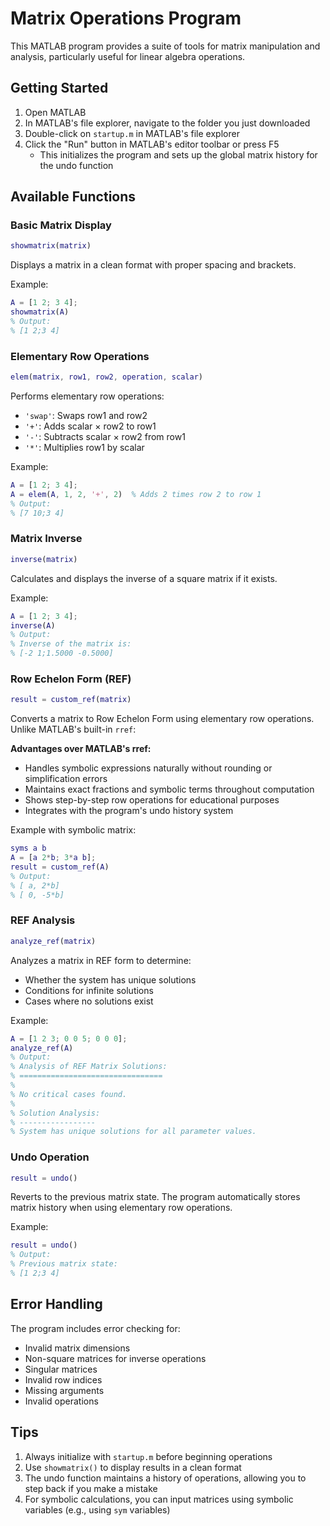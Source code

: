 # Matrix Operations Program

This MATLAB program provides a suite of tools for matrix manipulation and analysis, particularly useful for linear algebra operations.

## Getting Started

1. Open MATLAB
2. In MATLAB's file explorer, navigate to the folder you just downloaded
3. Double-click on `startup.m` in MATLAB's file explorer
4. Click the "Run" button in MATLAB's editor toolbar or press F5
   - This initializes the program and sets up the global matrix history for the undo function

## Available Functions

### Basic Matrix Display
```matlab
showmatrix(matrix)
```
Displays a matrix in a clean format with proper spacing and brackets.

Example:
```matlab
A = [1 2; 3 4];
showmatrix(A)
% Output:
% [1 2;3 4]
```

### Elementary Row Operations
```matlab
elem(matrix, row1, row2, operation, scalar)
```
Performs elementary row operations:
- `'swap'`: Swaps row1 and row2
- `'+'`: Adds scalar × row2 to row1
- `'-'`: Subtracts scalar × row2 from row1
- `'*'`: Multiplies row1 by scalar

Example:
```matlab
A = [1 2; 3 4];
A = elem(A, 1, 2, '+', 2)  % Adds 2 times row 2 to row 1
% Output:
% [7 10;3 4]
```

### Matrix Inverse
```matlab
inverse(matrix)
```
Calculates and displays the inverse of a square matrix if it exists.

Example:
```matlab
A = [1 2; 3 4];
inverse(A)
% Output:
% Inverse of the matrix is:
% [-2 1;1.5000 -0.5000]
```

### Row Echelon Form (REF)
```matlab
result = custom_ref(matrix)
```
Converts a matrix to Row Echelon Form using elementary row operations. Unlike MATLAB's built-in `rref`:

**Advantages over MATLAB's rref:**
- Handles symbolic expressions naturally without rounding or simplification errors
- Maintains exact fractions and symbolic terms throughout computation
- Shows step-by-step row operations for educational purposes
- Integrates with the program's undo history system

Example with symbolic matrix:
```matlab
syms a b
A = [a 2*b; 3*a b];
result = custom_ref(A)
% Output:
% [ a, 2*b]
% [ 0, -5*b]
```

### REF Analysis
```matlab
analyze_ref(matrix)
```
Analyzes a matrix in REF form to determine:
- Whether the system has unique solutions
- Conditions for infinite solutions
- Cases where no solutions exist

Example:
```matlab
A = [1 2 3; 0 0 5; 0 0 0];
analyze_ref(A)
% Output:
% Analysis of REF Matrix Solutions:
% ================================
% 
% No critical cases found.
% 
% Solution Analysis:
% -----------------
% System has unique solutions for all parameter values.
```

### Undo Operation
```matlab
result = undo()
```
Reverts to the previous matrix state. The program automatically stores matrix history when using elementary row operations.

Example:
```matlab
result = undo()
% Output:
% Previous matrix state:
% [1 2;3 4]
```

## Error Handling

The program includes error checking for:
- Invalid matrix dimensions
- Non-square matrices for inverse operations
- Singular matrices
- Invalid row indices
- Missing arguments
- Invalid operations

## Tips

1. Always initialize with `startup.m` before beginning operations
2. Use `showmatrix()` to display results in a clean format
3. The undo function maintains a history of operations, allowing you to step back if you make a mistake
4. For symbolic calculations, you can input matrices using symbolic variables (e.g., using `sym` variables)
